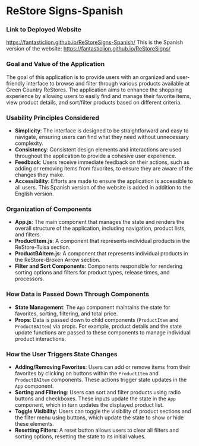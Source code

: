 # ReStore Signs-Spanish

### Link to Deployed Website
https://fantasticlion.github.io/ReStoreSigns-Spanish/
This is the Spanish version of the website: https://fantasticlion.github.io/ReStoreSigns/

### Goal and Value of the Application
The goal of this application is to provide users with an organized and user-friendly interface to browse and filter through various products available at Green Country ReStores. The application aims to enhance the shopping experience by allowing users to easily find and manage their favorite items, view product details, and sort/filter products based on different criteria.

### Usability Principles Considered
- **Simplicity**: The interface is designed to be straightforward and easy to navigate, ensuring users can find what they need without unnecessary complexity.
- **Consistency**: Consistent design elements and interactions are used throughout the application to provide a cohesive user experience.
- **Feedback**: Users receive immediate feedback on their actions, such as adding or removing items from favorites, to ensure they are aware of the changes they make.
- **Accessibility**: Efforts are made to ensure the application is accessible to all users. This Spanish version of the website is added in addition to the English version.

### Organization of Components
- **App.js**: The main component that manages the state and renders the overall structure of the application, including navigation, product lists, and filters.
- **ProductItem.js**: A component that represents individual products in the ReStore-Tulsa section.
- **ProductBAItem.js**: A component that represents individual products in the ReStore-Broken Arrow section.
- **Filter and Sort Components**: Components responsible for rendering sorting options and filters for product types, release times, and processors.

### How Data is Passed Down Through Components
- **State Management**: The `App` component maintains the state for favorites, sorting, filtering, and total price.
- **Props**: Data is passed down to child components (`ProductItem` and `ProductBAItem`) via props. For example, product details and the state update functions are passed to these components to manage individual product interactions.

### How the User Triggers State Changes
- **Adding/Removing Favorites**: Users can add or remove items from their favorites by clicking on buttons within the `ProductItem` and `ProductBAItem` components. These actions trigger state updates in the `App` component.
- **Sorting and Filtering**: Users can sort and filter products using radio buttons and checkboxes. These inputs update the state in the `App` component, which in turn updates the displayed product list.
- **Toggle Visibility**: Users can toggle the visibility of product sections and the filter menu using buttons, which update the state to show or hide these elements.
- **Resetting Filters**: A reset button allows users to clear all filters and sorting options, resetting the state to its initial values.
